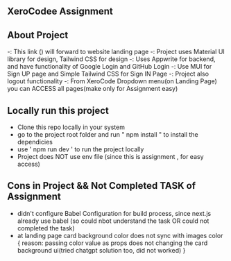 ## XeroCodee Assignment

## About Project
-: This link () will forward to website landing page
-: Project uses Material UI library for design, Tailwind CSS for design
-: Uses Appwrite for backend, and have functionality of Google Login and GitHub Login
-: Use MUI for Sign UP page and Simple Tailwind CSS for Sign IN Page
-: Project also logout functionality
-: From XeroCode Dropdown menu(on Landing Page) you can ACCESS all pages(make only for Assignment easy)


## Locally run this project
- Clone this repo locally in your system
- go to the project root folder and run " npm install " to install the dependicies
- use ' npm run dev ' to run the project locally
- Project does NOT use env file (since this is assignment , for easy access)

## Cons in Project && Not Completed TASK of Assignment
- didn't configure Babel Configuration for build process, since next.js already use babel (so could nbot understand the task OR could not completed the task)
- at landing page card background color does not sync with images color { reason: passing color value as props does not changing the card background ui(tried chatgpt solution too, did not worked)  }

